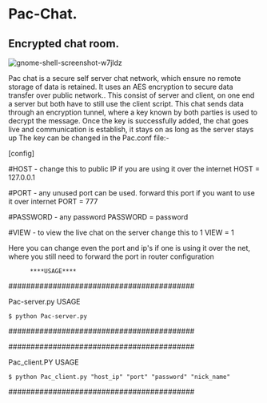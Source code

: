 # Pac-Chat.
## Encrypted chat room. 





![gnome-shell-screenshot-w7jldz](https://user-images.githubusercontent.com/20000608/35177361-a7eb92ea-fd8f-11e7-9ebb-58508000aed1.png)



Pac chat is a secure self server chat network,
which ensure no remote storage of data is retained. It uses an AES
encryption to secure data transfer over public network.. This consist of
server and client, on one end a server but
both have to still use the client script.
This chat sends data through an encryption tunnel, where a key
known by both parties is used to decrypt the message. Once the key is successfully
added, the chat goes live and communication is establish,
it stays on as long as the server stays up
 The key can be changed in the Pac.conf file:-


 [config]


#HOST - change this to public IP if you are using it over the internet
HOST = 127.0.0.1

#PORT - any unused port can be used. forward this port if you want to use it over internet
PORT = 777

#PASSWORD - any password
PASSWORD = password

#VIEW - to view the live chat on the server change this to 1
VIEW = 1

Here you can change even the port and ip's if one is using it over
the net, where you still need to forward the port in router configuration

          ****USAGE****
##########################################

Pac-server.py USAGE

 	$ python Pac-server.py

##########################################



##########################################

  Pac_client.PY USAGE

  	$ python Pac_client.py "host_ip" "port" "password" "nick_name"

##########################################
